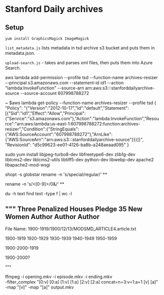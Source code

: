 # Stanford Daily archives

## Setup
```
yum install GraphicsMagick ImageMagick
```

`list_metadata.js` lists metadata in tsd archive s3 bucket and puts them in metadata.json.

`upload-search.js` - takes and parses xml files, then puts them into Azure Search.


aws lambda add-permission --profile tsd --function-name archives-resizer --principal s3.amazonaws.com --statement-id id1 --action "lambda:InvokeFunction" --source-arn arn:aws:s3:::stanforddailyarchive-source --source-account 607998788272

~ $aws lambda get-policy --function-name archives-resizer --profile tsd
{
    "Policy": "{\"Version\":\"2012-10-17\",\"Id\":\"default\",\"Statement\":[{\"Sid\":\"id1\",\"Effect\":\"Allow\",\"Principal\":{\"Service\":\"s3.amazonaws.com\"},\"Action\":\"lambda:InvokeFunction\",\"Resource\":\"arn:aws:lambda:us-east-1:607998788272:function:archives-resizer\",\"Condition\":{\"StringEquals\":{\"AWS:SourceAccount\":\"607998788272\"},\"ArnLike\":{\"AWS:SourceArn\":\"arn:aws:s3:::stanforddailyarchive-source\"}}}]}",
    "RevisionId": "d5c99623-ee01-4126-ba8b-a248aeaad095"
}

sudo yum install libjpeg-turbo8-dev libfreetype6-dev zlib1g-dev \
liblcms2-dev liblcms2-utils libtiff5-dev python-dev libwebp-dev apache2 \
libapache2-mod-wsgi


shopt -s globstar
rename -n 's/special/regular/' **

rename -n 's/\<[0-9]\>/0&/' **

du -h text
find text -type f | wc -l 


"""
Three Penalized Houses Pledge 35 New Women
Author Author Author
-----------

File Name:
1900-1919/1900/12/13/MODSMD_ARTICLE4.article.txt

1900-1919
1920-1929
1930-1939
1940-1949
1950-1959

1900-2000-1919


1900-2000?

"""

ffmpeg -i opening.mkv -i episode.mkv -i ending.mkv \
  -filter_complex "[0:v] [0:a] [1:v] [1:a] [2:v] [2:a] concat=n=3:v=1:a=1 [v] [a]" \
  -map "[v]" -map "[a]" output.mkv